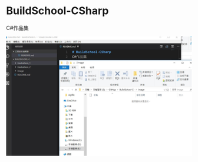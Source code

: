 # BuildSchool-CSharp
C#作品集

![Foo](https://raw.githubusercontent.com/EddieSung123/BuildSchool-C-/master/image/%E6%93%B7%E5%8F%96.JPG)